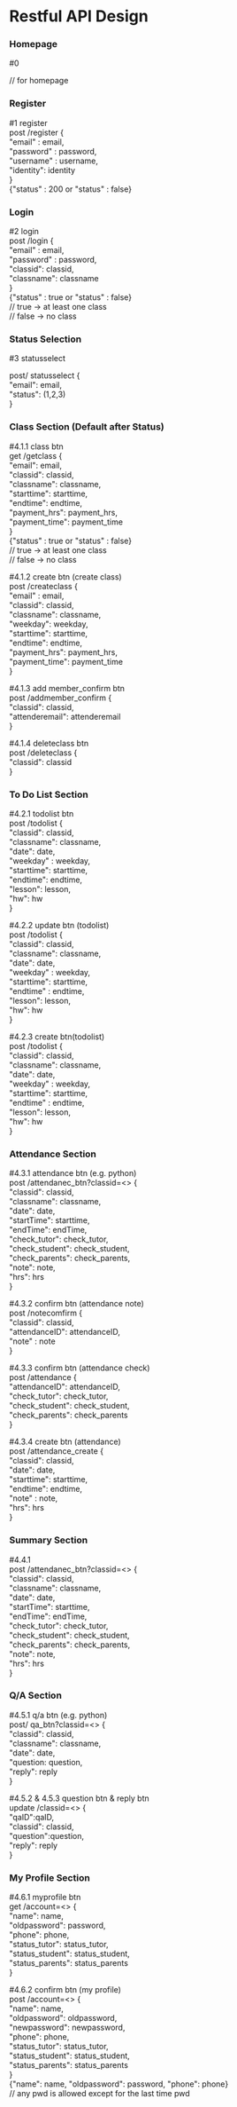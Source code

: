 # Restful API Design


### Homepage

#0

// for homepage


### Register

#1 register  
post /register {  
"email" : email,  
"password" : password,  
"username" : username,  
"identity": identity  
}   
{"status" : 200 or "status" : false}


### Login

#2 login  
post /login {  
"email" : email,  
"password" : password,  
"classid": classid,   
"classname": classname  
}  
{"status" : true or "status" : false}   
// true -> at least one class  
// false -> no class


### Status Selection  
  
#3 statusselect  
  
post/ statusselect {  
"email": email,  
"status": (1,2,3)  
}


### Class Section (Default after Status)
  
#4.1.1  class btn  
get /getclass {  
"email": email,   
"classid": classid,   
"classname": classname,  
"starttime": starttime,   
"endtime": endtime,  
"payment_hrs": payment_hrs,  
"payment_time": payment_time  
}   
{"status" : true or "status" : false}  
// true -> at least one class  
// false -> no class  
  
#4.1.2 create btn (create class)  
post /createclass {  
"email" : email,   
"classid": classid,   
"classname": classname,   
"weekday": weekday,   
"starttime": starttime,   
"endtime": endtime,  
"payment_hrs": payment_hrs,  
"payment_time": payment_time  
}  
  
#4.1.3 add member_confirm btn  
post /addmember_confirm {  
"classid": classid,   
"attenderemail": attenderemail  
}  
  
#4.1.4 deleteclass btn  
post /deleteclass {  
"classid": classid  
}  
  
  
### To Do List Section

#4.2.1 todolist btn  
post /todolist {  
"classid": classid,  
"classname": classname,  
"date": date,  
"weekday" : weekday,   
"starttime": starttime,  
"endtime": endtime,   
"lesson": lesson,  
"hw": hw  
}  
  
#4.2.2 update btn (todolist)  
post /todolist {  
"classid": classid,  
"classname": classname,  
"date": date,  
"weekday" : weekday,   
"starttime": starttime,  
"endtime" : endtime,   
"lesson": lesson,  
"hw": hw  
}  
  
#4.2.3 create btn(todolist)  
post /todolist {  
"classid": classid,  
"classname": classname,  
"date": date,  
"weekday" : weekday,   
"starttime": starttime,  
"endtime" : endtime,   
"lesson": lesson,  
"hw": hw  
}  


### Attendance Section  
  
#4.3.1 attendance btn (e.g. python)  
post /attendanec_btn?classid=<> {  
"classid": classid,  
"classname": classname,  
"date": date,  
"startTime": starttime,  
"endTime": endTime,  
"check_tutor": check_tutor,  
"check_student": check_student,  
"check_parents": check_parents,  
"note": note,  
"hrs": hrs  
}  
  
#4.3.2 confirm btn (attendance note)  
post /notecomfirm {  
"classid": classid,  
"attendanceID": attendanceID,  
"note" : note  
}  
  
#4.3.3 confirm btn (attendance check)  
post /attendance {  
"attendanceID": attendanceID,  
"check_tutor": check_tutor,  
"check_student": check_student,  
"check_parents": check_parents  
}  
  
#4.3.4 create btn (attendance)  
post /attendance_create {  
"classid": classid,  
"date": date,  
"starttime": starttime,  
"endtime": endtime,  
"note" : note,  
"hrs": hrs  
}  
  

### Summary Section  
  
#4.4.1  
post /attendanec_btn?classid=<> {  
"classid": classid,  
"classname": classname,  
"date": date,  
"startTime": starttime,  
"endTime": endTime,  
"check_tutor": check_tutor,  
"check_student": check_student,  
"check_parents": check_parents,  
"note": note,  
"hrs": hrs  
}  
  
  
### Q/A Section  
  
#4.5.1 q/a btn (e.g. python)  
post/ qa_btn?classid=<> {  
"classid": classid,  
"classname": classname,  
"date": date,  
"question: question,  
"reply": reply  
}  
  
#4.5.2 & 4.5.3 question btn & reply btn   
update /classid=<> {  
"qaID":qaID,  
"classid": classid,  
"question":question,  
"reply": reply  
}  
  
  
### My Profile Section  
  
#4.6.1 myprofile btn  
get /account=<> {  
"name": name,  
"oldpassword": password,  
"phone": phone,  
"status_tutor": status_tutor,   
"status_student": status_student,   
"status_parents": status_parents  
}  
  
#4.6.2 confirm btn (my profile)  
post /account=<> {  
"name": name,  
"oldpassword": oldpassword,  
"newpassword": newpassword,  
"phone": phone,  
"status_tutor": status_tutor,   
"status_student": status_student,   
"status_parents": status_parents  
}  
{"name": name, "oldpassword": password, "phone": phone}  
// any pwd is allowed except for the last time pwd  
  
